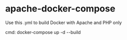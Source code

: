 # apache-docker-compose

Use this .yml to build Docker with Apache and PHP only

cmd: docker-compose up -d --build
